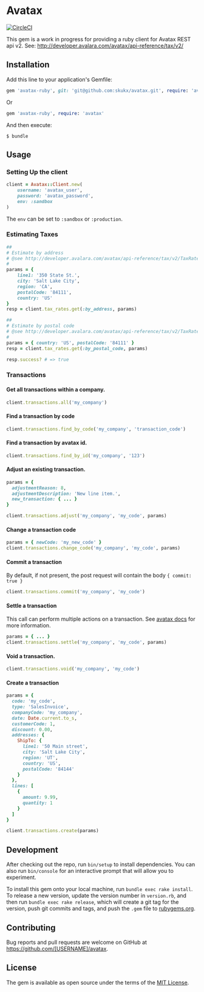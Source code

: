 # Avatax
[![CircleCI](https://circleci.com/gh/skukx/avatax.svg?style=shield)](https://circleci.com/gh/skukx/avatax)

This gem is a work in progress for providing a ruby client for Avatax REST api v2.
See: http://developer.avalara.com/avatax/api-reference/tax/v2/

## Installation

Add this line to your application's Gemfile:

```ruby
gem 'avatax-ruby', git: 'git@github.com:skukx/avatax.git', require: 'avatax'
```

Or

```ruby
gem 'avatax-ruby', require: 'avatax'
```

And then execute:

    $ bundle

## Usage

### Setting Up the client
```ruby
client = Avatax::Client.new(
    username: 'avatax_user',
    password: 'avatax_password',
    env: :sandbox
)
```
The `env` can be set to `:sandbox` or `:production`.

### Estimating Taxes
```ruby
##
# Estimate by address
# @see http://developer.avalara.com/avatax/api-reference/tax/v2/TaxRates/#ApiV2TaxratesByaddressGet
#
params = {
    line1: '350 State St.',
    city: 'Salt Lake City',
    region: 'CA',
    postalCode: '84111',
    country: 'US'
}
resp = client.tax_rates.get(:by_address, params)

##
# Estimate by postal code
# @see http://developer.avalara.com/avatax/api-reference/tax/v2/TaxRates/#ApiV2TaxratesBypostalcodeGet
#
params = { country: 'US', postalCode: '84111' }
resp = client.tax_rates.get(:by_postal_code, params)

resp.success? # => true
```

### Transactions

#### Get all transactions within a company.
```ruby
client.transactions.all('my_company')
```

#### Find a transaction by code
```ruby
client.transactions.find_by_code('my_company', 'transaction_code')
```

#### Find a transaction by avatax id.
```ruby
client.transactions.find_by_id('my_company', '123')
```

#### Adjust an existing transaction.
```ruby
params = {
  adjustmentReason: 8,
  adjustmentDescription: 'New line item.',
  new_transaction: { ... }
}

client.transactions.adjust('my_company', 'my_code', params)
```

#### Change a transaction code
```ruby
params = { newCode: 'my_new_code' }
client.transactions.change_code('my_company', 'my_code', params)
```

#### Commit a transaction
By default, if not present, the post request will contain the body `{ commit: true }`

```ruby
client.transactions.commit('my_company', 'my_code')
```

#### Settle a transaction
This call can perform multiple actions on a transaction. See [avatax docs](https://developer.avalara.com/avatax/api-reference/tax/v2/Transactions/#SettleTransaction) for more information.
```ruby
params = { ... }
client.transactions.settle('my_company', 'my_code', params)
```

#### Void a transaction.
```ruby
client.transactions.void('my_company', 'my_code')
```

#### Create a transaction
```ruby
params = {
  code: 'my_code',
  type: 'SalesInvoice',
  companyCode: 'my_company',
  date: Date.current.to_s,
  customerCode: 1,
  discount: 0.00,
  addresses: {
    ShipTo: {
      line1: '50 Main street',
      city: 'Salt Lake City',
      region: 'UT',
      country: 'US',
      postalCode: '84144'
    }
  },
  lines: [
    {
      amount: 9.99,
      quantity: 1
    }
  ]
}

client.transactions.create(params)
```

## Development

After checking out the repo, run `bin/setup` to install dependencies. You can also run `bin/console` for an interactive prompt that will allow you to experiment.

To install this gem onto your local machine, run `bundle exec rake install`. To release a new version, update the version number in `version.rb`, and then run `bundle exec rake release`, which will create a git tag for the version, push git commits and tags, and push the `.gem` file to [rubygems.org](https://rubygems.org).

## Contributing

Bug reports and pull requests are welcome on GitHub at https://github.com/[USERNAME]/avatax.


## License

The gem is available as open source under the terms of the [MIT License](http://opensource.org/licenses/MIT).
